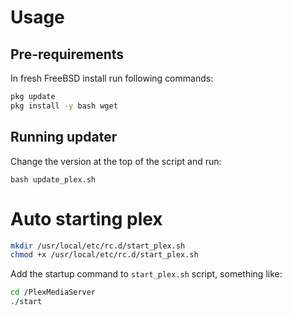 # Usage

## Pre-requirements

In fresh FreeBSD install run following commands:

```bash
pkg update
pkg install -y bash wget
```

## Running updater
Change the version at the top of the script and run:

`bash update_plex.sh`

# Auto starting plex

```bash
mkdir /usr/local/etc/rc.d/start_plex.sh
chmod +x /usr/local/etc/rc.d/start_plex.sh
```
 
Add the startup command to `start_plex.sh` script, something like:
```bash
cd /PlexMediaServer
./start
```